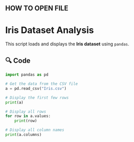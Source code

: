 ## HOW TO OPEN FILE

#  Iris Dataset Analysis

This script loads and displays the **Iris dataset** using `pandas`.

## 🔍 Code

```python
import pandas as pd

# Get the data from the CSV file
a = pd.read_csv("Iris.csv")

# Display the first few rows
print(a)

# Display all rows
for row in a.values:
    print(row)

# Display all column names
print(a.columns)
